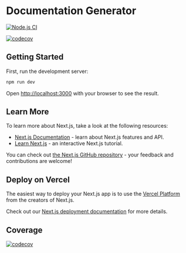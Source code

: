 # Documentation Generator

[![Node.js CI](https://github.com/thom-cr/documentation-generator/actions/workflows/node.js.yml/badge.svg)](https://github.com/thom-cr/documentation-generator/actions/workflows/node.js.yml)

[![codecov](https://codecov.io/gh/thom-cr/documentation-generator/graph/badge.svg?token=iPKvKDwdvB)](https://codecov.io/gh/thom-cr/documentation-generator)

## Getting Started

First, run the development server:

```bash
npm run dev
```

Open [http://localhost:3000](http://localhost:3000) with your browser to see the result.

## Learn More

To learn more about Next.js, take a look at the following resources:

- [Next.js Documentation](https://nextjs.org/docs) - learn about Next.js features and API.
- [Learn Next.js](https://nextjs.org/learn-pages-router) - an interactive Next.js tutorial.

You can check out [the Next.js GitHub repository](https://github.com/vercel/next.js) - your feedback and contributions are welcome!

## Deploy on Vercel

The easiest way to deploy your Next.js app is to use the [Vercel Platform](https://vercel.com/new?utm_medium=default-template&filter=next.js&utm_source=create-next-app&utm_campaign=create-next-app-readme) from the creators of Next.js.

Check out our [Next.js deployment documentation](https://nextjs.org/docs/pages/building-your-application/deploying) for more details.

## Coverage

[![codecov](https://codecov.io/gh/thom-cr/documentation-generator/graphs/tree.svg?token=iPKvKDwdvB)](https://codecov.io/gh/thom-cr/documentation-generator)
